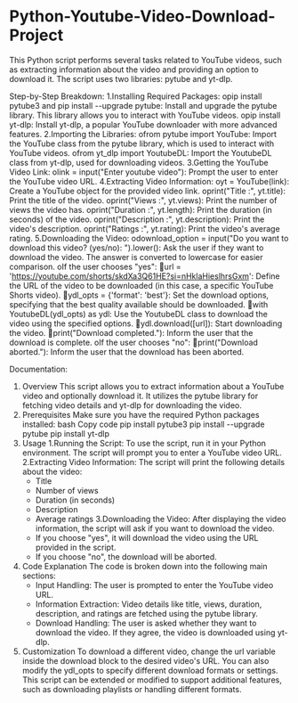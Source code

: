 # Python-Youtube-Video-Download-Project

This Python script performs several tasks related to YouTube videos, such as extracting information about the video and providing an option to download it. The script uses two libraries: pytube and yt-dlp.

Step-by-Step Breakdown: 
    1.Installing Required Packages:
      opip install pytube3 and pip install --upgrade pytube: Install and upgrade the pytube library. This library allows you to interact with YouTube videos.
    opip install yt-dlp: Install yt-dlp, a popular YouTube downloader with more advanced features.
    2.Importing the Libraries:
      ofrom pytube import YouTube: Import the YouTube class from the pytube library, which is used to interact with YouTube videos.
      ofrom yt_dlp import YoutubeDL: Import the YoutubeDL class from yt-dlp, used for downloading videos.
    3.Getting the YouTube Video Link:
      olink = input("Enter youtube video"): Prompt the user to enter the YouTube video URL.
    4.Extracting Video Information:
      oyt = YouTube(link): Create a YouTube object for the provided video link.
      oprint("Title :", yt.title): Print the title of the video.
      oprint("Views :", yt.views): Print the number of views the video has.
      oprint("Duration :", yt.length): Print the duration (in seconds) of the video.
      oprint("Description :", yt.description): Print the video's description.
      oprint("Ratings :", yt.rating): Print the video's average rating.
    5.Downloading the Video:
      odownload_option = input("Do you want to download this video? (yes/no): ").lower(): Ask the user if they want to download the video. The answer is converted to lowercase for easier comparison.
      oIf the user chooses "yes":
      url = 'https://youtube.com/shorts/skdXa3Q61HE?si=nHklaHieslhrsGxm': Define the URL of the video to be downloaded (in this case, a specific YouTube Shorts video).
      ydl_opts = {'format': 'best'}: Set the download options, specifying that the best quality available should be downloaded.
      with YoutubeDL(ydl_opts) as ydl: Use the YoutubeDL class to download the video using the specified options.
      ydl.download([url]): Start downloading the video.
      print("Download completed."): Inform the user that the download is complete.
      oIf the user chooses "no":
      print("Download aborted."): Inform the user that the download has been aborted.

Documentation:
1. Overview
This script allows you to extract information about a YouTube video and optionally download it. It utilizes the pytube library for fetching video details and yt-dlp for downloading the video.
2. Prerequisites
Make sure you have the required Python packages installed:
bash
Copy code
pip install pytube3
pip install --upgrade pytube
pip install yt-dlp
3. Usage
    1.Running the Script:
    To use the script, run it in your Python environment. The script will prompt you to enter a YouTube video URL.
    2.Extracting Video Information:
    The script will print the following details about the video:
     * Title
     * Number of views
     * Duration (in seconds)
     * Description
     * Average ratings
    3.Downloading the Video:
     After displaying the video information, the script will ask if you want to download the video.
     * If you choose "yes", it will download the video using the URL provided in the script.
     * If you choose "no", the download will be aborted.
4. Code Explanation
The code is broken down into the following main sections:
    * Input Handling: The user is prompted to enter the YouTube video URL.
    * Information Extraction: Video details like title, views, duration, description, and ratings are fetched using the pytube library.
    * Download Handling: The user is asked whether they want to download the video. If they agree, the video is downloaded using yt-dlp.
5. Customization
To download a different video, change the url variable inside the download block to the desired video's URL. You can also modify the ydl_opts to specify different download formats or settings.
This script can be extended or modified to support additional features, such as downloading playlists or handling different formats.
